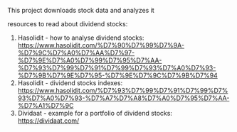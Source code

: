 This project downloads stock data and analyzes it

resources to read about dividend stocks:
1. Hasolidit - how to analyse dividend stocks: https://www.hasolidit.com/%D7%90%D7%99%D7%9A-%D7%9C%D7%A0%D7%AA%D7%97-%D7%9E%D7%A0%D7%99%D7%95%D7%AA-%D7%93%D7%99%D7%91%D7%99%D7%93%D7%A0%D7%93-%D7%9B%D7%9E%D7%95-%D7%9E%D7%9C%D7%9B%D7%94
2. Hasolidit - dividend stocks indexes: https://www.hasolidit.com/%D7%93%D7%99%D7%91%D7%99%D7%93%D7%A0%D7%93-%D7%A7%D7%A8%D7%A0%D7%95%D7%AA-%D7%A1%D7%9C
3. Dividaat - example for a portfolio of dividend stocks: https://dividaat.com/